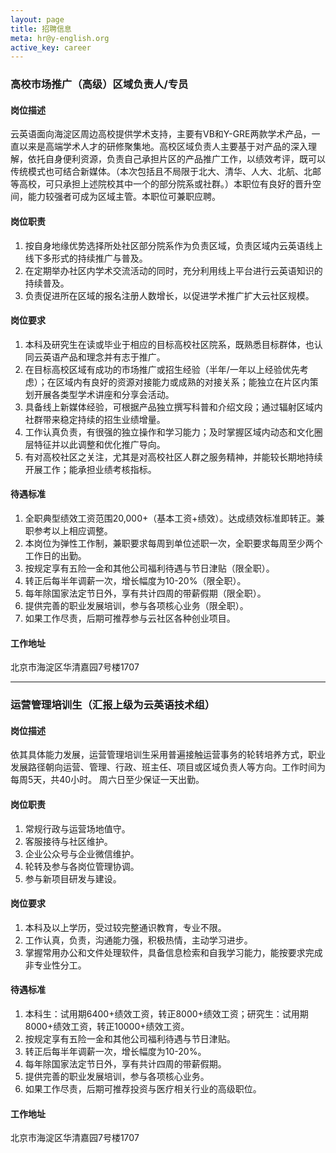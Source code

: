```yaml
---
layout: page
title: 招聘信息
meta: hr@y-english.org
active_key: career
---
```


### 高校市场推广（高级）区域负责人/专员

#### 岗位描述
云英语面向海淀区周边高校提供学术支持，主要有VB和Y-GRE两款学术产品，一直以来是高端学术人才的研修聚集地。高校区域负责人主要基于对产品的深入理解，依托自身便利资源，负责自己承担片区的产品推广工作，以绩效考评，既可以传统模式也可结合新媒体。（本次包括且不局限于北大、清华、人大、北航、北邮等高校，可只承担上述院校其中一个的部分院系或社群。）本职位有良好的晋升空间，能力较强者可成为区域主管。本职位可兼职应聘。

#### 岗位职责
1. 按自身地缘优势选择所处社区部分院系作为负责区域，负责区域内云英语线上线下多形式的持续推广与普及。
2. 在定期举办社区内学术交流活动的同时，充分利用线上平台进行云英语知识的持续普及。
3. 负责促进所在区域的报名注册人数增长，以促进学术推广扩大云社区规模。

#### 岗位要求
1. 本科及研究生在读或毕业于相应的目标高校社区院系，既熟悉目标群体，也认同云英语产品和理念并有志于推广。
2. 在目标高校区域有成功的市场推广或招生经验（半年/一年以上经验优先考虑）；在区域内有良好的资源对接能力或成熟的对接关系；能独立在片区内策划开展各类型学术讲座和分享会活动。
3. 具备线上新媒体经验，可根据产品独立撰写科普和介绍文段；通过辐射区域内社群带来稳定持续的招生业绩增量。
4. 工作认真负责，有很强的独立操作和学习能力；及时掌握区域内动态和文化圈层特征并以此调整和优化推广导向。
5. 有对高校社区之关注，尤其是对高校社区人群之服务精神，并能较长期地持续开展工作；能承担业绩考核指标。

#### 待遇标准
1. 全职典型绩效工资范围20,000+（基本工资+绩效）。达成绩效标准即转正。兼职参考以上相应调整。
2. 本岗位为弹性工作制，兼职要求每周到单位述职一次，全职要求每周至少两个工作日的出勤。
2. 按规定享有五险一金和其他公司福利待遇与节日津贴（限全职）。
3. 转正后每半年调薪一次，增长幅度为10-20%（限全职）。
4. 每年除国家法定节日外，享有共计四周的带薪假期（限全职）。
5. 提供完善的职业发展培训，参与各项核心业务（限全职）。
6. 如果工作尽责，后期可推荐参与云社区各种创业项目。

#### 工作地址
北京市海淀区华清嘉园7号楼1707

---

### 运营管理培训生（汇报上级为云英语技术组）

#### 岗位描述
依其具体能力发展，运营管理培训生采用普遍接触运营事务的轮转培养方式，职业发展路径朝向运营、管理、行政、班主任、项目或区域负责人等方向。工作时间为每周5天，共40小时。 周六日至少保证一天出勤。

#### 岗位职责
1. 常规行政与运营场地值守。
2. 客服接待与社区维护。
3. 企业公众号与企业微信维护。
4. 轮转及参与各岗位管理协调。
5. 参与新项目研发与建设。

#### 岗位要求
1. 本科及以上学历，受过较完整通识教育，专业不限。
2. 工作认真，负责，沟通能力强，积极热情，主动学习进步。
3. 掌握常用办公和文件处理软件，具备信息检索和自我学习能力，能按要求完成非专业性分工。

#### 待遇标准
1. 本科生：试用期6400+绩效工资，转正8000+绩效工资；研究生：试用期8000+绩效工资，转正10000+绩效工资。
2. 按规定享有五险一金和其他公司福利待遇与节日津贴。
3. 转正后每半年调薪一次，增长幅度为10-20%。
4. 每年除国家法定节日外，享有共计四周的带薪假期。
5. 提供完善的职业发展培训，参与各项核心业务。
6. 如果工作尽责，后期可推荐投资与医疗相关行业的高级职位。

#### 工作地址
北京市海淀区华清嘉园7号楼1707
